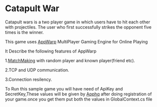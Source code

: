 Catapult War
===========

Catapult wars is a two player game in which users have to hit each other with projectiles. 
The user who first successfully strikes the opponent five times is the winner.

This game uses [AppWarp](http://appwarp.shephertz.com/) MultiPlayer Gaming Engine for Online Playing

It Describe the following features of AppWarp

1.[MatchMaking](http://blogs.shephertz.com/2013/11/11/tutorial-to-make-multiplayer-games-in-windows-phone-with-appwarp/) with random player and known player(friend etc).

2.TCP and UDP communication.

3.Connection resilency.

To Run this sample game you will have need of ApiKey and SecretKey,These values will be given by [Apphq](http://apphq.shephertz.com/) after doing registration of your game.once you get them put both the values in GlobalContext.cs file

